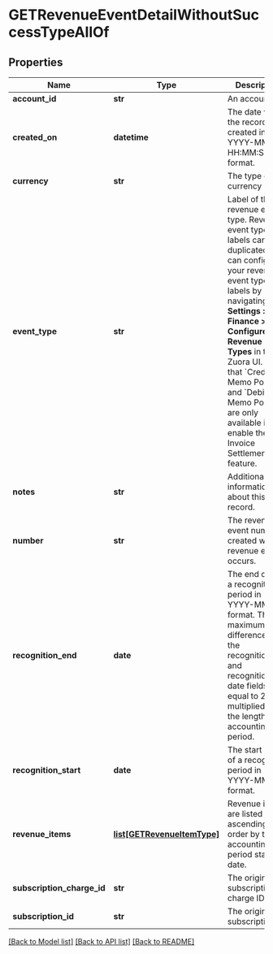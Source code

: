 # GETRevenueEventDetailWithoutSuccessTypeAllOf

## Properties
Name | Type | Description | Notes
------------ | ------------- | ------------- | -------------
**account_id** | **str** | An account ID.  | [optional] 
**created_on** | **datetime** | The date when the record was created in YYYY-MM-DD HH:MM:SS format.  | [optional] 
**currency** | **str** | The type of currency used. | [optional] 
**event_type** | **str** | Label of the revenue event type. Revenue event type labels can be duplicated. You can configure your revenue event type labels by navigating to **Settings &gt; Finance &gt; Configure Revenue Event Types** in the Zuora UI.  Note that &#x60;Credit Memo Posted&#x60; and &#x60;Debit Memo Posted&#x60; are only available if you enable the Invoice Settlement feature.  | [optional] 
**notes** | **str** | Additional information about this record.  | [optional] 
**number** | **str** | The revenue event number created when a revenue event occurs.  | [optional] 
**recognition_end** | **date** | The end date of a recognition period in YYYY-MM-DD format.   The maximum difference of the recognitionStart and recognitionEnd date fields is equal to 250 multiplied by the length of an accounting period.  | [optional] 
**recognition_start** | **date** | The start date of a recognition period in YYYY-MM-DD format.  | [optional] 
**revenue_items** | [**list[GETRevenueItemType]**](GETRevenueItemType.md) | Revenue items are listed in ascending order by the accounting period start date.  | [optional] 
**subscription_charge_id** | **str** | The original subscription charge ID.  | [optional] 
**subscription_id** | **str** | The original subscription ID.  | [optional] 

[[Back to Model list]](../README.md#documentation-for-models) [[Back to API list]](../README.md#documentation-for-api-endpoints) [[Back to README]](../README.md)


